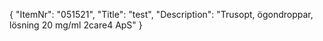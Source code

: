 {
  "ItemNr": "051521",
  "Title": "test",
  "Description": "Trusopt, ögondroppar, lösning 20 mg/ml 2care4 ApS"
}